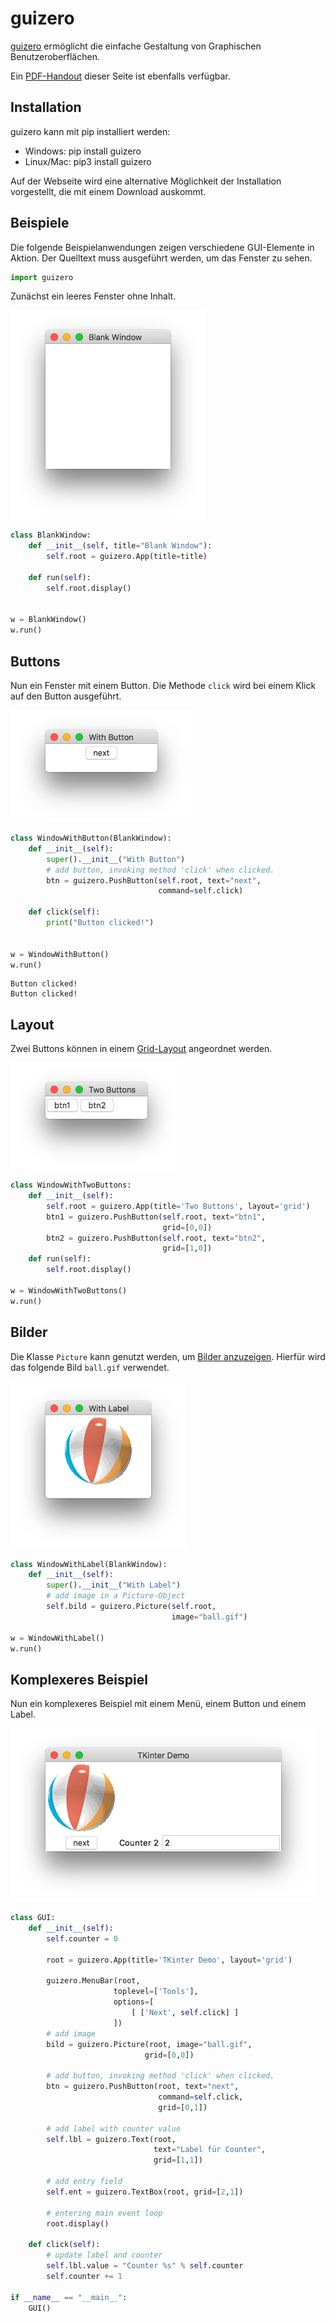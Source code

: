 
# guizero

[guizero](https://lawsie.github.io/guizero) ermöglicht die 
einfache Gestaltung von Graphischen Benutzeroberflächen.

Ein [PDF-Handout](latex/guizero.pdf) dieser Seite ist ebenfalls verfügbar.

## Installation

guizero kann mit pip installiert werden:

- Windows: pip install guizero
- Linux/Mac: pip3 install guizero

Auf der Webseite wird eine alternative Möglichkeit der Installation vorgestellt, die mit einem Download auskommt.

## Beispiele

Die folgende Beispielanwendungen zeigen verschiedene GUI-Elemente 
in Aktion. Der Quelltext muss ausgeführt werden, um das Fenster zu sehen.


```python
import guizero
```

Zunächst ein leeres Fenster ohne Inhalt.

![blank](blank_window.png)


```python
class BlankWindow:
    def __init__(self, title="Blank Window"):
        self.root = guizero.App(title=title)
        
    def run(self):
        self.root.display()
        

w = BlankWindow()
w.run()
```

## Buttons

Nun ein Fenster mit einem Button. Die Methode `click` wird bei einem Klick auf den Button ausgeführt.

![blank](with_button.png)


```python
class WindowWithButton(BlankWindow):
    def __init__(self):
        super().__init__("With Button")
        # add button, invoking method 'click' when clicked.
        btn = guizero.PushButton(self.root, text="next", 
                                 command=self.click)
        
    def click(self):
        print("Button clicked!")

        
w = WindowWithButton()
w.run()   
```

    Button clicked!
    Button clicked!


## Layout

Zwei Buttons können in einem [Grid-Layout](https://lawsie.github.io/guizero/layout/) angeordnet werden.

![blank](with_2_buttons.png)


```python
class WindowWithTwoButtons:
    def __init__(self):
        self.root = guizero.App(title='Two Buttons', layout='grid')
        btn1 = guizero.PushButton(self.root, text="btn1",
                                  grid=[0,0])
        btn2 = guizero.PushButton(self.root, text="btn2",
                                  grid=[1,0])
    def run(self):
        self.root.display()
        
w = WindowWithTwoButtons()
w.run()
```

## Bilder

Die Klasse `Picture` kann genutzt werden, um [Bilder anzuzeigen](https://lawsie.github.io/guizero/images/). Hierfür wird das folgende Bild `ball.gif` verwendet.

![blank](with_label.png)


```python
class WindowWithLabel(BlankWindow):
    def __init__(self):
        super().__init__("With Label")
        # add image in a Picture-Object
        self.bild = guizero.Picture(self.root,
                                    image="ball.gif")
        
w = WindowWithLabel()
w.run()
```

## Komplexeres Beispiel

Nun ein komplexeres Beispiel mit einem Menü, einem Button und einem Label.

![blank](complex_demo.png)


```python
class GUI:
    def __init__(self):
        self.counter = 0

        root = guizero.App(title='TKinter Demo', layout='grid')

        guizero.MenuBar(root,
                       toplevel=['Tools'],
                       options=[
                           [ ['Next', self.click] ]
                       ])
        # add image
        bild = guizero.Picture(root, image="ball.gif",
                              grid=[0,0])

        # add button, invoking method 'click' when clicked.
        btn = guizero.PushButton(root, text="next", 
                                 command=self.click,
                                 grid=[0,1])

        # add label with counter value
        self.lbl = guizero.Text(root, 
                                text="Label für Counter",
                                grid=[1,1])

        # add entry field
        self.ent = guizero.TextBox(root, grid=[2,1])

        # entering main event loop
        root.display()

    def click(self):
        # update label and counter
        self.lbl.value = "Counter %s" % self.counter
        self.counter += 1

if __name__ == "__main__":
    GUI()
```
